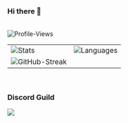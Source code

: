 ### Hi there 🧡


<br>
<table>
    <tr>
        <td>
        <img src="https://github-readme-stats.vercel.app/api?username=K-een-een&count_private=true&show_icons=true&theme=highcontrast" alt="Stats">
        </td>
        <td>
        <img src="https://github-readme-stats.vercel.app/api/top-langs/?username=K-een-een&layout=compact&theme=highcontrast" alt="Languages">
        </td>
    </tr>
    <tr>
        <td>
        <img src="https://github-readme-streak-stats.herokuapp.com/?user=K-een-een&theme=highcontrast" alt="GitHub-Streak">
        </td>
    </tr>
    <tr>
        <img alt="Profile-Views" src="https://komarev.com/ghpvc/?username=K-een-een&color=00dcff" />
    </tr>
</table>

<br>


### Discord Guild
<a href="https://discord.gg/aa7nqwEv">
  <img src="https://invidget.switchblade.xyz/9yCwFa42XR" />
</a>
